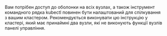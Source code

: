 Вам потрібен доступ до оболонки на всіх вузлах, а також інструмент командного рядка kubectl повинен бути налаштований для спілкування з вашим кластером. Рекомендується виконувати цю інструкцію у кластері, який має принаймні два вузли, які не виконують функції вузлів панелі управління.